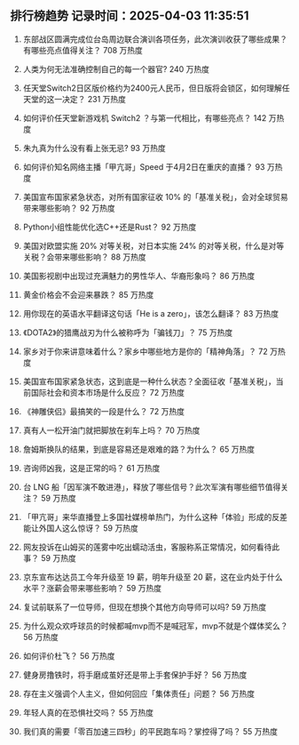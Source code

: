 
## 排行榜趋势 记录时间：2025-04-03 11:35:51
  
  1. 东部战区圆满完成位台岛周边联合演训各项任务，此次演训收获了哪些成果？有哪些亮点值得关注？ 708 万热度
    
  2. 人类为何无法准确控制自己的每一个器官? 240 万热度
    
  3. 任天堂Switch2日区版价格约为2400元人民币，但日版将会锁区，如何理解任天堂的这一决定？ 231 万热度
    
  4. 如何评价任天堂新游戏机 Switch2 ？与第一代相比，有哪些亮点？ 142 万热度
    
  5. 朱九真为什么没有看上张无忌? 93 万热度
    
  6. 如何评价知名网络主播「甲亢哥」Speed 于4月2日在重庆的直播？ 93 万热度
    
  7. 美国宣布国家紧急状态，对所有国家征收 10% 的「基准关税」，会对全球贸易带来哪些影响？ 92 万热度
    
  8. Python小组性能优化选C++还是Rust？ 92 万热度
    
  9. 美国对欧盟实施 20% 对等关税，对日本实施 24% 的对等关税，什么是对等关税？会带来哪些影响？ 88 万热度
    
  10. 美国影视剧中出现过充满魅力的男性华人、华裔形象吗？ 86 万热度
    
  11. 黄金价格会不会迎来暴跌？ 85 万热度
    
  12. 用你现在的英语水平翻译这句话「He is a zero」，该怎么翻译？ 83 万热度
    
  13. 《DOTA2》的猎鹰战刃为什么被称呼为「骗钱刀」？ 75 万热度
    
  14. 家乡对于你来讲意味着什么？家乡中哪些地方是你的「精神角落」？ 72 万热度
    
  15. 美国宣布国家紧急状态，这到底是一种什么状态？全面征收「基准关税」，当前国际社会和资本市场是什么反应？ 72 万热度
    
  16. 《神雕侠侣》最搞笑的一段是什么？ 72 万热度
    
  17. 真有人一松开油门就把脚放在刹车上吗？ 70 万热度
    
  18. 詹姆斯换队的结果，到底是容易还是艰难的路？为什么？ 65 万热度
    
  19. 咨询师凶我，这是正常的吗？ 61 万热度
    
  20. 台 LNG 船「因军演不敢进港」，释放了哪些信号？此次军演有哪些细节值得关注？ 59 万热度
    
  21. 「甲亢哥」来华直播登上多国社媒榜单热门，为什么这种「体验」形成的反差能让外国人这么惊讶？ 59 万热度
    
  22. 网友投诉在山姆买的莲雾中吃出蠕动活虫，客服称系正常情况，如何看待此事？ 59 万热度
    
  23. 京东宣布达达员工今年升级至 19 薪，明年升级至 20 薪，这在业内处于什么水平？涨薪会带来哪些影响？ 59 万热度
    
  24. 复试前联系了一位导师，但现在想换个其他方向导师可以吗? 59 万热度
    
  25. 为什么观众欢呼球员的时候都喊mvp而不是喊冠军，mvp不就是个媒体奖么？ 56 万热度
    
  26. 如何评价杜飞？ 56 万热度
    
  27. 健身房撸铁时，将手磨成茧好还是带上手套保护手好？ 56 万热度
    
  28. 存在主义强调个人主义，但如何回应「集体责任」问题？ 56 万热度
    
  29. 年轻人真的在恐惧社交吗？ 55 万热度
    
  30. 我们真的需要「零百加速三四秒」的平民跑车吗？掌控得了吗？ 55 万热度
    